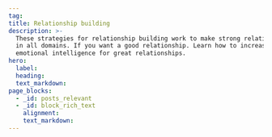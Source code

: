 ```yaml
---
tag:
title: Relationship building
description: >-
  These strategies for relationship building work to make strong relationships
  in all domains. If you want a good relationship. Learn how to increase your
  emotional intelligence for great relationships.
hero:
  label:
  heading:
  text_markdown:
page_blocks:
  - _id: posts_relevant
  - _id: block_rich_text
    alignment:
    text_markdown:
---
```



